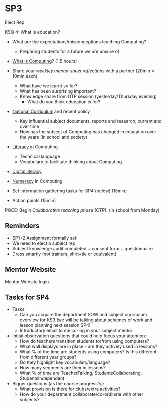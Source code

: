 SP3
===

Elect Rep

KSQ 4: What is education?

* What are the expectations/misconceptions teaching Computing?
    * Preparing students for a future we are unsure of

* [What is Computing](./whatIsComputing.md)? (1.5 hours)

* Share your _weekley mentor sheet reflections_ with a partner (20min = 10min each)
    * What have we learnt so far?
    * What has been surprising important?
    * Knowledge share from GTP session (yesterday/Thursday evening)
        * What do you think education is for?
* [National Curriculum](./curriculum.md) and recent policy
    * Key influential subject documents, reports and research; current and over time
    * How has the subject of Computing has changed in education over the years (in school and society)
* [Literacy](./literacy.md) in Computing
    * Technical language
    * Vocabulary to facilitate thinking about Computing
* [Digital literacy](./digitalLiteracy.md)
* [Numeracy](./numeracy.md) in Computing
* Set information gathering tasks for SP4 (below) (15min)
* Action points (15min)

PGCE: Begin _Collaborative teaching phase_ (CTP). (in school from Monday)


Reminders
---------

* SP1+2 Assignment formally set!
* We need to elect a subject rep
* Subject knowledge audit completed + consent form + questionnaire
* Dress smartly (not trainers, shirt+tie or equivalent)

Mentor Website
--------------

Mentor Website login


Tasks for SP4
-------------

* Tasks:
    * Can you acquire the department SOW and subject curriculum overview for KS3 (we will be talking about schemes of work and lesson planning next session SP4)
    * Introductory email to me cc-ing in your subject mentor
* Initial observation questions that could help focus your attention:
    * How do teachers transition students to/from using computers?
    * What wall displays are in place - are they actively used in lessons?
    * What % of the time are students using computers? Is this different from different year groups?
    * Do they highlight key vocabulary/language?
    * How many segments are their in lessons?
    * What % of time are TeacherTalking, StudentsCollaborating, StudentsIndependent
* Bigger questions (as the course progress's):
    * What provision is there for clubs/extra activities?
    * How do your department collaborate/co-ordinate with other subjects?


